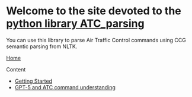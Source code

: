 # Welcome to the site devoted to the [python library ATC_parsing](https://github.com/sash-tim/ATC-parsing)

You can use this library to parse Air Traffic Control commands using CCG semantic parsing from NLTK.

[Home](docs/index.md)

Content
- [Getting Started](https://github.com/sash-tim/ATC-parsing/docs/short-description.md)
- [GPT-5 and ATC command understanding](https://github.com/sash-tim/ATC-parsing/docs/a-note-about-gpt-5-and-atc-commands-understanding.md)
